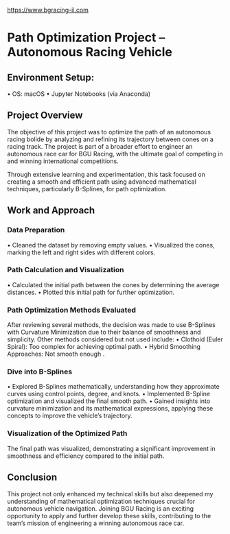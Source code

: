 https://www.bgracing-il.com
# Path Optimization Project – Autonomous Racing Vehicle

## Environment Setup:
 • OS: macOS
 • Jupyter Notebooks (via Anaconda)
 
## Project Overview

The objective of this project was to optimize the path of an autonomous racing bolide by analyzing and refining its trajectory between cones on a racing track. The project is part of a broader effort to engineer an autonomous race car for BGU Racing, with the ultimate goal of competing in and winning international competitions.

Through extensive learning and experimentation, this task focused on creating a smooth and efficient path using advanced mathematical techniques, particularly B-Splines, for path optimization.


## Work and Approach

### Data Preparation

 • Cleaned the dataset by removing empty values.
 • Visualized the cones, marking the left and right sides with different colors.

### Path Calculation and Visualization

 • Calculated the initial path between the cones by determining the average distances.
 • Plotted this initial path for further optimization.

### Path Optimization Methods Evaluated

After reviewing several methods, the decision was made to use B-Splines with Curvature Minimization due to their balance of smoothness and simplicity. Other methods considered but not used include:
 • Clothoid (Euler Spiral): Too complex for achieving optimal path.
 • Hybrid Smoothing Approaches: Not smooth enough .

### Dive into B-Splines

 • Explored B-Splines mathematically, understanding how they approximate curves using control points, degree, and knots.
 • Implemented B-Spline optimization and visualized the final smooth path.
 • Gained insights into curvature minimization and its mathematical expressions, applying these concepts to improve the vehicle’s trajectory.

### Visualization of the Optimized Path

The final path was visualized, demonstrating a significant improvement in smoothness and efficiency compared to the initial path.

## Conclusion

This project not only enhanced my technical skills but also deepened my understanding of mathematical optimization techniques crucial for autonomous vehicle navigation. Joining BGU Racing is an exciting opportunity to apply and further develop these skills, contributing to the team’s mission of engineering a winning autonomous race car.
